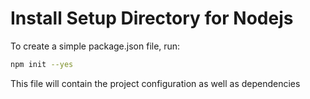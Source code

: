 # Install Setup Directory for Nodejs

To create a simple package.json file, run:

```sh
npm init --yes
```

This file will contain the project configuration as well as dependencies
